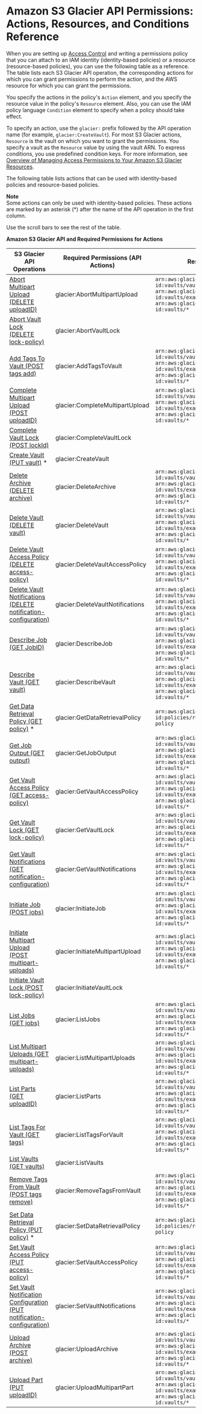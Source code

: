 # Amazon S3 Glacier API Permissions: Actions, Resources, and Conditions Reference<a name="glacier-api-permissions-ref"></a>

When you are setting up [Access Control](auth-and-access-control.md#access-control) and writing a permissions policy that you can attach to an IAM identity \(identity\-based policies\) or a resource \(resource\-based policies\), you can use the following table as a reference\. The table lists each S3 Glacier API operation, the corresponding actions for which you can grant permissions to perform the action, and the AWS resource for which you can grant the permissions\.

You specify the actions in the policy's `Action` element, and you specify the resource value in the policy's `Resource` element\. Also, you can use the IAM policy language `Condition` element to specify when a policy should take effect\.

To specify an action, use the `glacier:` prefix followed by the API operation name \(for example, `glacier:CreateVault`\)\. For most S3 Glacier actions, `Resource` is the vault on which you want to grant the permissions\. You specify a vault as the `Resource` value by using the vault ARN\. To express conditions, you use predefined condition keys\. For more information, see [Overview of Managing Access Permissions to Your Amazon S3 Glacier Resources](access-control-overview.md)\.

The following table lists actions that can be used with identity\-based policies and resource\-based policies\. 

**Note**  
Some actions can only be used with identity\-based policies\. These actions are marked by an asterisk \(\*\) after the name of the API operation in the first column\.

Use the scroll bars to see the rest of the table\.


**Amazon S3 Glacier API and Required Permissions for Actions**  

| S3 Glacier API Operations | Required Permissions \(API Actions\) | Resources | Condition Keys | 
| --- | --- | --- | --- | 
| [Abort Multipart Upload \(DELETE uploadID\)](api-multipart-abort-upload.md)  | glacier:AbortMultipartUpload |  `arn:aws:glacier:region:account-id:vaults/vault-name` `arn:aws:glacier:region:account-id:vaults/example*` `arn:aws:glacier:region:account-id:vaults/*`  |  | 
| [Abort Vault Lock \(DELETE lock\-policy\)](api-AbortVaultLock.md)  | glacier:AbortVaultLock |   |  | 
| [Add Tags To Vault \(POST tags add\)](api-AddTagsToVault.md) | glacier:AddTagsToVault |  `arn:aws:glacier:region:account-id:vaults/vault-name` `arn:aws:glacier:region:account-id:vaults/example*` `arn:aws:glacier:region:account-id:vaults/*`  |  `glacier:ResourceTag/TagKey`  | 
| [Complete Multipart Upload \(POST uploadID\)](api-multipart-complete-upload.md) | glacier:CompleteMultipartUpload |  `arn:aws:glacier:region:account-id:vaults/vault-name` `arn:aws:glacier:region:account-id:vaults/example*` `arn:aws:glacier:region:account-id:vaults/*`  | `glacier:ResourceTag/TagKey` | 
| [Complete Vault Lock \(POST lockId\)](api-CompleteVaultLock.md)  | glacier:CompleteVaultLock |   |  `glacier:ResourceTag/TagKey`  | 
| [Create Vault \(PUT vault\)](api-vault-put.md) \*  | glacier:CreateVault |   |  | 
| [Delete Archive \(DELETE archive\)](api-archive-delete.md) | glacier:DeleteArchive |  `arn:aws:glacier:region:account-id:vaults/vault-name` `arn:aws:glacier:region:account-id:vaults/example*` `arn:aws:glacier:region:account-id:vaults/*`  |  `glacier:ArchiveAgeInDays` `glacier:ResourceTag/TagKey`  | 
| [Delete Vault \(DELETE vault\)](api-vault-delete.md) | glacier:DeleteVault |  `arn:aws:glacier:region:account-id:vaults/vault-name` `arn:aws:glacier:region:account-id:vaults/example*` `arn:aws:glacier:region:account-id:vaults/*`  |  `glacier:ResourceTag/TagKey`  | 
| [Delete Vault Access Policy \(DELETE access\-policy\)](api-DeleteVaultAccessPolicy.md) | glacier:DeleteVaultAccessPolicy |  `arn:aws:glacier:region:account-id:vaults/vault-name` `arn:aws:glacier:region:account-id:vaults/example*` `arn:aws:glacier:region:account-id:vaults/*`  |  `glacier:ResourceTag/TagKey`  | 
| [Delete Vault Notifications \(DELETE notification\-configuration\)](api-vault-notifications-delete.md) | glacier:DeleteVaultNotifications |  `arn:aws:glacier:region:account-id:vaults/vault-name` `arn:aws:glacier:region:account-id:vaults/example*` `arn:aws:glacier:region:account-id:vaults/*`  |  `glacier:ResourceTag/TagKey`  | 
| [Describe Job \(GET JobID\)](api-describe-job-get.md) | glacier:DescribeJob |  `arn:aws:glacier:region:account-id:vaults/vault-name` `arn:aws:glacier:region:account-id:vaults/example*` `arn:aws:glacier:region:account-id:vaults/*`  | 
| [Describe Vault \(GET vault\)](api-vault-get.md) | glacier:DescribeVault |  `arn:aws:glacier:region:account-id:vaults/vault-name` `arn:aws:glacier:region:account-id:vaults/example*` `arn:aws:glacier:region:account-id:vaults/*`  |  | 
| [Get Data Retrieval Policy \(GET policy\)](api-GetDataRetrievalPolicy.md) \*  | glacier:GetDataRetrievalPolicy |  `arn:aws:glacier:region:account-id:policies/retrieval-limit-policy`  |  | 
| [Get Job Output \(GET output\)](api-job-output-get.md) | glacier:GetJobOutput |  `arn:aws:glacier:region:account-id:vaults/vault-name` `arn:aws:glacier:region:account-id:vaults/example*` `arn:aws:glacier:region:account-id:vaults/*`  |  | 
| [Get Vault Access Policy \(GET access\-policy\)](api-GetVaultAccessPolicy.md) | glacier:GetVaultAccessPolicy |  `arn:aws:glacier:region:account-id:vaults/vault-name` `arn:aws:glacier:region:account-id:vaults/example*` `arn:aws:glacier:region:account-id:vaults/*`  |  | 
| [Get Vault Lock \(GET lock\-policy\)](api-GetVaultLock.md)  | glacier:GetVaultLock |  `arn:aws:glacier:region:account-id:vaults/vault-name` `arn:aws:glacier:region:account-id:vaults/example*` `arn:aws:glacier:region:account-id:vaults/*`  |  | 
| [Get Vault Notifications \(GET notification\-configuration\)](api-vault-notifications-get.md) | glacier:GetVaultNotifications |  `arn:aws:glacier:region:account-id:vaults/vault-name` `arn:aws:glacier:region:account-id:vaults/example*` `arn:aws:glacier:region:account-id:vaults/*`  |  | 
| [Initiate Job \(POST jobs\)](api-initiate-job-post.md) | glacier:InitiateJob |  `arn:aws:glacier:region:account-id:vaults/vault-name` `arn:aws:glacier:region:account-id:vaults/example*` `arn:aws:glacier:region:account-id:vaults/*`  |  `glacier:ArchiveAgeInDays` `glacier:ResourceTag/TagKey`  | 
| [Initiate Multipart Upload \(POST multipart\-uploads\)](api-multipart-initiate-upload.md) | glacier:InitiateMultipartUpload |  `arn:aws:glacier:region:account-id:vaults/vault-name` `arn:aws:glacier:region:account-id:vaults/example*` `arn:aws:glacier:region:account-id:vaults/*`  |  `glacier:ResourceTag/TagKey`  | 
| [Initiate Vault Lock \(POST lock\-policy\)](api-InitiateVaultLock.md)  | glacier:InitiateVaultLock |   |  `glacier:ResourceTag/TagKey`  | 
| [List Jobs \(GET jobs\)](api-jobs-get.md) | glacier:ListJobs |  `arn:aws:glacier:region:account-id:vaults/vault-name` `arn:aws:glacier:region:account-id:vaults/example*` `arn:aws:glacier:region:account-id:vaults/*`  |  | 
| [List Multipart Uploads \(GET multipart\-uploads\)](api-multipart-list-uploads.md) | glacier:ListMultipartUploads |  `arn:aws:glacier:region:account-id:vaults/vault-name` `arn:aws:glacier:region:account-id:vaults/example*` `arn:aws:glacier:region:account-id:vaults/*`  |  | 
| [List Parts \(GET uploadID\)](api-multipart-list-parts.md) | glacier:ListParts |  `arn:aws:glacier:region:account-id:vaults/vault-name` `arn:aws:glacier:region:account-id:vaults/example*` `arn:aws:glacier:region:account-id:vaults/*`  |  | 
| [List Tags For Vault \(GET tags\)](api-ListTagsForVault.md) | glacier:ListTagsForVault |  `arn:aws:glacier:region:account-id:vaults/vault-name` `arn:aws:glacier:region:account-id:vaults/example*` `arn:aws:glacier:region:account-id:vaults/*`  |  | 
| [List Vaults \(GET vaults\)](api-vaults-get.md) | glacier:ListVaults |  |  | 
| [Remove Tags From Vault \(POST tags remove\)](api-RemoveTagsFromVault.md) | glacier:RemoveTagsFromVault |  `arn:aws:glacier:region:account-id:vaults/vault-name` `arn:aws:glacier:region:account-id:vaults/example*` `arn:aws:glacier:region:account-id:vaults/*`  |  `glacier:ResourceTag/TagKey`  | 
| [Set Data Retrieval Policy \(PUT policy\)](api-SetDataRetrievalPolicy.md) \* | glacier:SetDataRetrievalPolicy | `arn:aws:glacier:region:account-id:policies/retrieval-limit-policy` |  | 
| [Set Vault Access Policy \(PUT access\-policy\)](api-SetVaultAccessPolicy.md) | glacier:SetVaultAccessPolicy |  `arn:aws:glacier:region:account-id:vaults/vault-name` `arn:aws:glacier:region:account-id:vaults/example*` `arn:aws:glacier:region:account-id:vaults/*`  |  `glacier:ResourceTag/TagKey`  | 
| [Set Vault Notification Configuration \(PUT notification\-configuration\)](api-vault-notifications-put.md) | glacier:SetVaultNotifications |  `arn:aws:glacier:region:account-id:vaults/vault-name` `arn:aws:glacier:region:account-id:vaults/example*` `arn:aws:glacier:region:account-id:vaults/*`  |  `glacier:ResourceTag/TagKey`  | 
| [Upload Archive \(POST archive\)](api-archive-post.md) | glacier:UploadArchive |  `arn:aws:glacier:region:account-id:vaults/vault-name` `arn:aws:glacier:region:account-id:vaults/example*` `arn:aws:glacier:region:account-id:vaults/*`  |  `glacier:ResourceTag/TagKey`  | 
| [Upload Part \(PUT uploadID\)](api-upload-part.md) | glacier:UploadMultipartPart |  `arn:aws:glacier:region:account-id:vaults/vault-name` `arn:aws:glacier:region:account-id:vaults/example*` `arn:aws:glacier:region:account-id:vaults/*`  |  `glacier:ResourceTag/TagKey`  | 